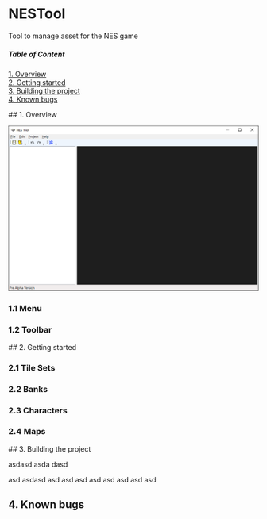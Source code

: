 # NESTool
Tool to manage asset for the NES game

##### Table of Content  
  [1. Overview](#Overview)   
  [2. Getting started](#Gettingstarted)    
  [3. Building the project](#Buildingtheproject)    
  [4. Known bugs](#Knownbugs)     
<a name="Knownbugs"/>

<a name="Overview"/>
## 1. Overview

![](/Images/nestool.png)

### 1.1 Menu

### 1.2 Toolbar

<a name="Gettingstarted"/>
## 2. Getting started

### 2.1 Tile Sets

### 2.2 Banks

### 2.3 Characters

### 2.4 Maps

<a name="Buildingtheproject"/>
## 3. Building the project

asdasd
asda
dasd

asd
asdasd
asd
asd
asd
asd
asd
asd
asd
asd

## 4. Known bugs



